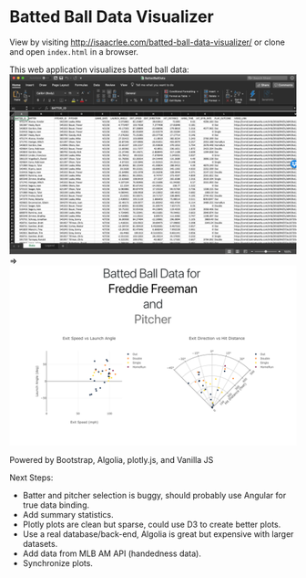 # Batted Ball Data Visualizer

View by visiting http://isaacrlee.com/batted-ball-data-visualizer/ or clone and open `index.html` in a browser.

This web application visualizes batted ball data:
![Example Data](https://raw.githubusercontent.com/isaacrlee/batted-ball-data-visualizer/master/DataScreenshot.png?token=AK9qpDH7H6RIMcxTX3fxgYLkC0xpnEbIks5cCaKRwA%3D%3D "Example Data")
=> ![Example Batted Ball Plots](https://github.com/isaacrlee/batted-ball-data-visualizer/raw/master/ScreenShot.png "Example Batted Ball Plots")

Powered by Bootstrap, Algolia, plotly.js, and Vanilla JS

Next Steps:
* Batter and pitcher selection is buggy, should probably use Angular for true data binding.
* Add summary statistics.
* Plotly plots are clean but sparse, could use D3 to create better plots.
* Use a real database/back-end, Algolia is great but expensive with larger datasets.
* Add data from MLB AM API (handedness data).
* Synchronize plots.
